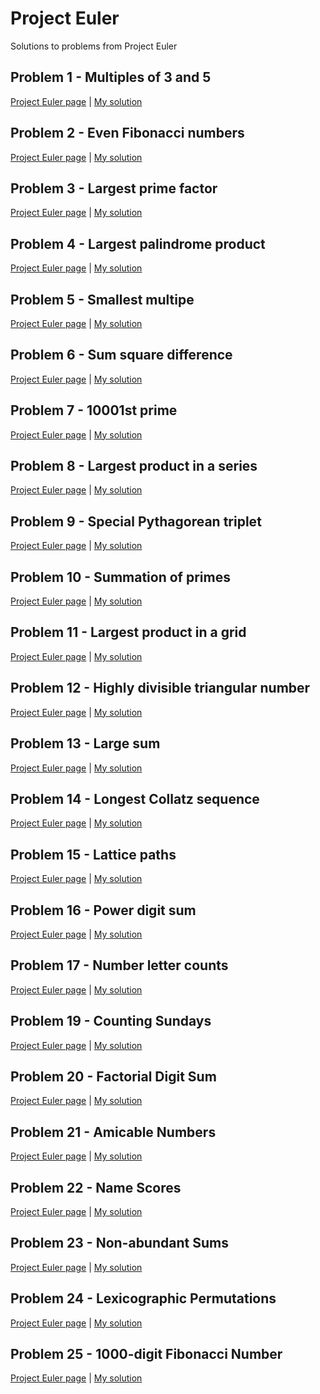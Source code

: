 # Project Euler

Solutions to problems from Project Euler

## Problem 1 - Multiples of 3 and 5
[Project Euler page](https://projecteuler.net/problem=1)
 | [My solution](https://github.com/randallreedjr/project-euler/tree/master/001-multiples)

## Problem 2 - Even Fibonacci numbers
[Project Euler page](https://projecteuler.net/problem=2)
 | [My solution](https://github.com/randallreedjr/project-euler/tree/master/002-even-fibonacci-numbers)

## Problem 3 - Largest prime factor
[Project Euler page](https://projecteuler.net/problem=3)
 | [My solution](https://github.com/randallreedjr/project-euler/tree/master/003-largest-prime-factor)

## Problem 4 - Largest palindrome product
[Project Euler page](https://projecteuler.net/problem=4)
 | [My solution](https://github.com/randallreedjr/project-euler/tree/master/004-largest-palindrome-product)

## Problem 5 - Smallest multipe
[Project Euler page](https://projecteuler.net/problem=5)
 | [My solution](https://github.com/randallreedjr/project-euler/tree/master/005-smallest-multiple)

## Problem 6 - Sum square difference
[Project Euler page](https://projecteuler.net/problem=6)
 | [My solution](https://github.com/randallreedjr/project-euler/tree/master/006-sum-square-difference)

## Problem 7 - 10001st prime
[Project Euler page](https://projecteuler.net/problem=7)
 | [My solution](https://github.com/randallreedjr/project-euler/tree/master/007-10001st-prime)

## Problem 8 - Largest product in a series
[Project Euler page](https://projecteuler.net/problem=8)
 | [My solution](https://github.com/randallreedjr/project-euler/tree/master/008-largest-product-series)

## Problem 9 - Special Pythagorean triplet
[Project Euler page](https://projecteuler.net/problem=9)
 | [My solution](https://github.com/randallreedjr/project-euler/tree/master/009-special-pythagorean)

## Problem 10 - Summation of primes
[Project Euler page](https://projecteuler.net/problem=10)
 | [My solution](https://github.com/randallreedjr/project-euler/tree/master/010-prime-summation)

## Problem 11 - Largest product in a grid
[Project Euler page](https://projecteuler.net/problem=11)
 | [My solution](https://github.com/randallreedjr/project-euler/tree/master/011-largest-product-grid)

## Problem 12 - Highly divisible triangular number
[Project Euler page](https://projecteuler.net/problem=12)
 | [My solution](https://github.com/randallreedjr/project-euler/tree/master/012-highly-divisible-triangular-number)

## Problem 13 - Large sum
[Project Euler page](https://projecteuler.net/problem=13)
 | [My solution](https://github.com/randallreedjr/project-euler/tree/master/013-large-sum)

## Problem 14 - Longest Collatz sequence
[Project Euler page](https://projecteuler.net/problem=14)
 | [My solution](https://github.com/randallreedjr/project-euler/tree/master/014-longest-collatz-sequence)

## Problem 15 - Lattice paths
[Project Euler page](https://projecteuler.net/problem=15)
 | [My solution](https://github.com/randallreedjr/project-euler/tree/master/015-lattice-paths)

## Problem 16 - Power digit sum
[Project Euler page](https://projecteuler.net/problem=16)
 | [My solution](https://github.com/randallreedjr/project-euler/tree/master/016-power-digit-sum)

## Problem 17 - Number letter counts
[Project Euler page](https://projecteuler.net/problem=17)
 | [My solution](https://github.com/randallreedjr/project-euler/tree/master/017-number-letter-counts)

## Problem 19 - Counting Sundays
[Project Euler page](https://projecteuler.net/problem=19)
 | [My solution](https://github.com/randallreedjr/project-euler/tree/master/019-counting-sundays)

## Problem 20 - Factorial Digit Sum
[Project Euler page](https://projecteuler.net/problem=20)
 | [My solution](https://github.com/randallreedjr/project-euler/tree/master/020-factorial-digit-sum)

## Problem 21 - Amicable Numbers
[Project Euler page](https://projecteuler.net/problem=21)
 | [My solution](https://github.com/randallreedjr/project-euler/tree/master/021-amicable-numbers)

## Problem 22 - Name Scores
[Project Euler page](https://projecteuler.net/problem=22)
 | [My solution](https://github.com/randallreedjr/project-euler/tree/master/022-name-scores)

## Problem 23 - Non-abundant Sums
[Project Euler page](https://projecteuler.net/problem=23) | [My solution](https://github.com/randallreedjr/project-euler/tree/master/023-non-abundant-sums)

## Problem 24 - Lexicographic Permutations
[Project Euler page](https://projecteuler.net/problem=24) | [My solution](https://github.com/randallreedjr/project-euler/tree/master/024-lexicographic-permutations)

## Problem 25 - 1000-digit Fibonacci Number
[Project Euler page](https://projecteuler.net/problem=25) | [My solution](https://github.com/randallreedjr/project-euler/tree/master/025-1000-digit-fibonacci)
